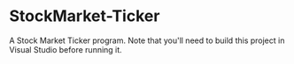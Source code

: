 # StockMarket-Ticker
A Stock Market Ticker program. Note that you'll need to build this project in Visual Studio before running it.
